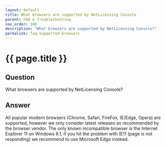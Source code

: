 ```yaml
---
layout: default
title: What browsers are supported by NetLicensing Console
parent: FAQ & Troubleshooting
nav_order: 100
description: "What browsers are supported by NetLicensing Console?"
permalink: faq-supported-browsers
---
```


{{ page.title }}
=============

## Question

What browsers are supported by NetLicensing Console?

## Answer

All popular modern browsers (Chrome, Safari, FireFox, IE/Edge, Opera) are supported, however we only consider latest releases as recommended by the browser vendor. The only known incompatible browser is the Internet Explorer 11 on Windows 8.1, if you hit the problem with IE11 (page is not responding) we recommend to use Microsoft Edge instead.
